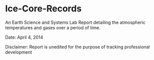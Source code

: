 # Ice-Core-Records
An Earth Science and Systems Lab Report detailing the atmospheric temperatures and gases over a period of time.

Date: April 4, 2014

Disclaimer: Report is unedited for the purpose of tracking professional development
